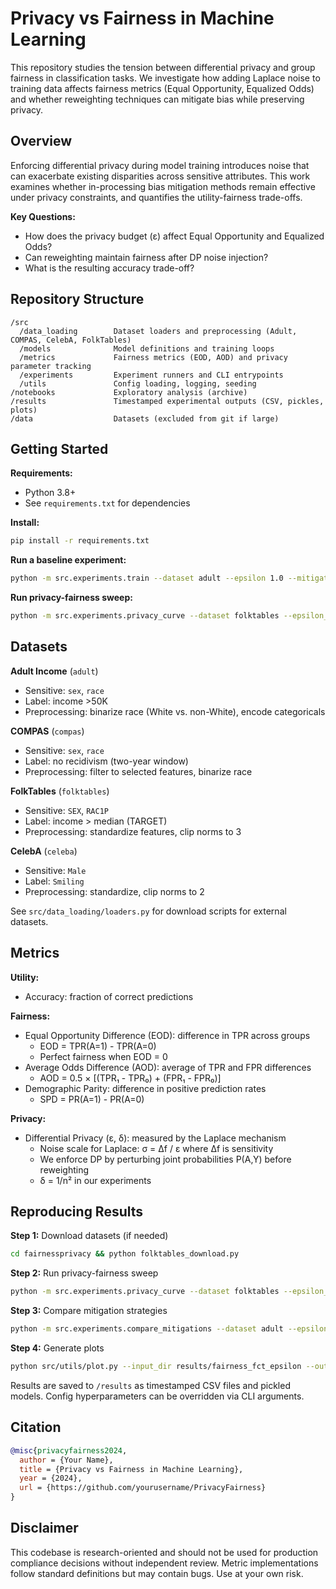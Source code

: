 # Privacy vs Fairness in Machine Learning

This repository studies the tension between differential privacy and group fairness in classification tasks. We investigate how adding Laplace noise to training data affects fairness metrics (Equal Opportunity, Equalized Odds) and whether reweighting techniques can mitigate bias while preserving privacy.

## Overview

Enforcing differential privacy during model training introduces noise that can exacerbate existing disparities across sensitive attributes. This work examines whether in-processing bias mitigation methods remain effective under privacy constraints, and quantifies the utility-fairness trade-offs.

**Key Questions:**
- How does the privacy budget (ε) affect Equal Opportunity and Equalized Odds?
- Can reweighting maintain fairness after DP noise injection?
- What is the resulting accuracy trade-off?

## Repository Structure

```
/src
  /data_loading        Dataset loaders and preprocessing (Adult, COMPAS, CelebA, FolkTables)
  /models              Model definitions and training loops
  /metrics             Fairness metrics (EOD, AOD) and privacy parameter tracking
  /experiments         Experiment runners and CLI entrypoints
  /utils               Config loading, logging, seeding
/notebooks             Exploratory analysis (archive)
/results               Timestamped experimental outputs (CSV, pickles, plots)
/data                  Datasets (excluded from git if large)
```

## Getting Started

**Requirements:**
- Python 3.8+
- See `requirements.txt` for dependencies

**Install:**
```bash
pip install -r requirements.txt
```

**Run a baseline experiment:**
```bash
python -m src.experiments.train --dataset adult --epsilon 1.0 --mitigation reweighing
```

**Run privacy-fairness sweep:**
```bash
python -m src.experiments.privacy_curve --dataset folktables --epsilon_min 0.001 --epsilon_max 10.0 --n_epsilons 20
```

## Datasets

**Adult Income** (`adult`)
- Sensitive: `sex`, `race`
- Label: income >50K
- Preprocessing: binarize race (White vs. non-White), encode categoricals

**COMPAS** (`compas`)
- Sensitive: `sex`, `race`
- Label: no recidivism (two-year window)
- Preprocessing: filter to selected features, binarize race

**FolkTables** (`folktables`)
- Sensitive: `SEX`, `RAC1P`
- Label: income > median (TARGET)
- Preprocessing: standardize features, clip norms to 3

**CelebA** (`celeba`)
- Sensitive: `Male`
- Label: `Smiling`
- Preprocessing: standardize, clip norms to 2

See `src/data_loading/loaders.py` for download scripts for external datasets.

## Metrics

**Utility:**
- Accuracy: fraction of correct predictions

**Fairness:**
- Equal Opportunity Difference (EOD): difference in TPR across groups
  - EOD = TPR(A=1) - TPR(A=0)
  - Perfect fairness when EOD = 0
- Average Odds Difference (AOD): average of TPR and FPR differences
  - AOD = 0.5 × [(TPR₁ - TPR₀) + (FPR₁ - FPR₀)]
- Demographic Parity: difference in positive prediction rates
  - SPD = PR(A=1) - PR(A=0)

**Privacy:**
- Differential Privacy (ε, δ): measured by the Laplace mechanism
  - Noise scale for Laplace: σ = Δf / ε where Δf is sensitivity
  - We enforce DP by perturbing joint probabilities P(A,Y) before reweighting
  - δ = 1/n² in our experiments

## Reproducing Results

**Step 1:** Download datasets (if needed)
```bash
cd fairnessprivacy && python folktables_download.py
```

**Step 2:** Run privacy-fairness sweep
```bash
python -m src.experiments.privacy_curve --dataset folktables --epsilon_min 0.001 --epsilon_max 1.0
```

**Step 3:** Compare mitigation strategies
```bash
python -m src.experiments.compare_mitigations --dataset adult --epsilon 0.5
```

**Step 4:** Generate plots
```bash
python src/utils/plot.py --input_dir results/fairness_fct_epsilon --output plots/
```

Results are saved to `/results` as timestamped CSV files and pickled models. Config hyperparameters can be overridden via CLI arguments.

## Citation

```bibtex
@misc{privacyfairness2024,
  author = {Your Name},
  title = {Privacy vs Fairness in Machine Learning},
  year = {2024},
  url = {https://github.com/yourusername/PrivacyFairness}
}
```

## Disclaimer

This codebase is research-oriented and should not be used for production compliance decisions without independent review. Metric implementations follow standard definitions but may contain bugs. Use at your own risk.

